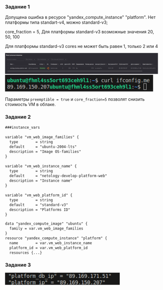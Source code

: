 ### Задание 1

Допущена ошибка в ресурсе "yandex_compute_instance" "platform". Нет платформы типа standart-v4, можно  standard-v3;

core_fraction = 5, Для платформы standard-v3 возможные значения 20, 50, 100

Для платформы standard-v3 cores не может быть равен 1, только 2 или 4

![screenshot](img/1.png)
![screenshot](img/2.png)

Параметры ```preemptible = true``` и ```core_fraction=5``` позволят снизить стоимость VM в облаке.


### Задание 2

```
###instance_vars

variable "vm_web_image_families" {
  type        = string
  default     = "ubuntu-2004-lts"
  description = "Image OS-families"
}

variable "vm_web_instance_name" {
  type        = string
  default     = "netology-develop-platform-web"
  description = "Instance name"
}

variable "vm_web_platform_id" {
  type        = string
  default     = "standard-v3"
  description = "Platforms ID"
}
```

```
data "yandex_compute_image" "ubuntu" {
  family = var.vm_web_image_families
}
resource "yandex_compute_instance" "platform" {
  name        = var.vm_web_instance_name
  platform_id = var.vm_web_platform_id
  resources {...}
```

### Задание 3

![screenshot](img/3.png)